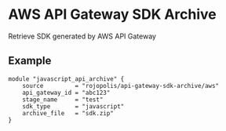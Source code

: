 # AWS API Gateway SDK Archive
Retrieve SDK generated by AWS API Gateway

## Example

```
module "javascript_api_archive" {
    source         = "rojopolis/api-gateway-sdk-archive/aws"
    api_gateway_id = "abc123"
    stage_name     = "test"
    sdk_type       = "javascript"
    archive_file   = "sdk.zip"
}
```